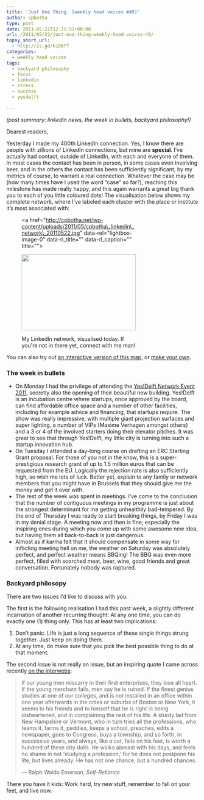 ```yaml
---
title: 'Just One Thing. [weekly head voices #49]'
author: cpbotha
type: post
date: 2011-05-22T12:31:51+00:00
url: /2011/05/22/just-one-thing-weekly-head-voices-49/
topsy_short_url:
  - http://is.gd/kiD6Tf
categories:
  - weekly head voices
tags:
  - backyard philosophy
  - focus
  - linkedin
  - stress
  - success
  - yesdelft

---
```

_(post summary: linkedin news, the week in bullets, backyard philosophy!)_

Dearest readers,

Yesterday I made my 400th LinkedIn connection. Yes, I know there are people with zillions of LinkedIn connections, but mine are **special**. I&#8217;ve actually had contact, outside of LinkedIn, with each and everyone of them. In most cases the contact has been in person, in some cases even involving beer, and in the others the contact has been sufficiently significant, by my metrics of course, to warrant a real connection. Whatever the case may be (how many times have I used the word &#8220;case&#8221; so far?), reaching this milestone has made really happy, and this again warrants a great big thank you to each of you little coloured dots! The visualisation below shows my complete network, where I&#8217;ve labeled each cluster with the place or institute it&#8217;s most associated with:<figure id="attachment_1379" aria-describedby="caption-attachment-1379" style="width: 300px" class="wp-caption aligncenter"><a href="http://cpbotha.net/wp-content/uploads/2011/05/cpbotha\_linkedin\_network\_20110522.jpg" data-rel="lightbox-image-0" data-rl\_title="" data-rl_caption="" title="">

<img data-attachment-id="1379" data-permalink="https://cpbotha.net/2011/05/22/just-one-thing-weekly-head-voices-49/cpbotha_linkedin_network_20110522/" data-orig-file="https://cpbotha.net/wp-content/uploads/2011/05/cpbotha_linkedin_network_20110522.jpg" data-orig-size="1165,776" data-comments-opened="1" data-image-meta="{&quot;aperture&quot;:&quot;0&quot;,&quot;credit&quot;:&quot;&quot;,&quot;camera&quot;:&quot;&quot;,&quot;caption&quot;:&quot;&quot;,&quot;created_timestamp&quot;:&quot;0&quot;,&quot;copyright&quot;:&quot;&quot;,&quot;focal_length&quot;:&quot;0&quot;,&quot;iso&quot;:&quot;0&quot;,&quot;shutter_speed&quot;:&quot;0&quot;,&quot;title&quot;:&quot;&quot;}" data-image-title="cpbotha_linkedin_network_20110522" data-image-description="" data-medium-file="https://cpbotha.net/wp-content/uploads/2011/05/cpbotha_linkedin_network_20110522-300x199.jpg" data-large-file="https://cpbotha.net/wp-content/uploads/2011/05/cpbotha_linkedin_network_20110522-1024x682.jpg" class="size-medium wp-image-1379" title="cpbotha_linkedin_network_20110522" src="http://cpbotha.net/wp-content/uploads/2011/05/cpbotha_linkedin_network_20110522-300x199.jpg" alt="" width="300" height="199" srcset="https://cpbotha.net/wp-content/uploads/2011/05/cpbotha_linkedin_network_20110522-300x199.jpg 300w, https://cpbotha.net/wp-content/uploads/2011/05/cpbotha_linkedin_network_20110522-1024x682.jpg 1024w, https://cpbotha.net/wp-content/uploads/2011/05/cpbotha_linkedin_network_20110522.jpg 1165w" sizes="(max-width: 300px) 85vw, 300px" /></a><figcaption id="caption-attachment-1379" class="wp-caption-text">My LinkedIn network, visualised today. If you're not in there yet, connect with me man!</figcaption></figure> 

You can also try out [an interactive version of this map][1], or [make your own][2].

### The week in bullets

  * On Monday I had the privilege of attending the [Yes!Delft Network Event 2011][3], secretly also the opening of their beautiful new building. Yes!Delft is an incubation centre where startups, once approved by the board, can find affordable office space and a number of other facilities, including for example advice and financing, that startups require. The show was really impressive, with multiple giant projection surfaces and super lighting, a number of VIPs (Maxime Verhagen amongst others) and a 3 or 4 of the involved starters doing their elevator pitches. It was great to see that through Yes!Delft, my little city is turning into such a startup innovation hub.
  * On Tuesday I attended a day-long course on drafting an ERC Starting Grant proposal. For those of you not in the know, this is a super-prestigious research grant of up to 1.5 million euros that can be requested from the EU. Logically the rejection rate is also sufficiently high, so wish me lots of luck. Better yet, explain to any family or network members that you might have in Brussels that they should give me the money and get it over with.
  * The rest of the week was spent in meetings. I&#8217;ve come to the conclusion that the number of contiguous meetings in my programme is just about the strongest determinant for me getting unhealthily bad-tempered. By the end of Thursday I was ready to start breaking things, by Friday I was in my denial stage. A meeting now and then is fine, especially the inspiring ones during which you come up with some awesome new idea, but having them all back-to-back is just dangerous.
  * Almost as if karma felt that it should compensate in some way for inflicting meeting hell on me, the weather on Saturday was absolutely perfect, and perfect weather means BBQing! The BBQ was even more perfect, filled with scorched meat, beer, wine, good friends and great conversation. Fortunately nobody was raptured.

### Backyard philosopy

There are two issues I&#8217;d like to discuss with you.

The first is the following realisation I had this past week, a slightly different incarnation of another recurring thought: At any one time, you can do exactly one (1) thing only. This has at least two implications:

  1. Don&#8217;t panic. Life is just a long sequence of these single things strung together. Just keep on doing them.
  2. At any time, do make sure that you pick the best possible thing to do at that moment.

The second issue is not really an issue, but an inspiring quote I came across recently [on the interwebs][4]:

> If our young men miscarry in their first enterprises, they lose all heart. If the young merchant fails, men say he is ruined. If the finest genius studies at one of our colleges, and is not installed in an office within one year afterwards in the cities or suburbs of Boston or New York, it seems to his friends and to himself that he is right in being disheartened, and in complaining the rest of his life. A sturdy lad from New Hampshire or Vermont, who in turn tries all the professions, who teams it, farms it, peddles, keeps a school, preaches, edits a newspaper, goes to Congress, buys a township, and so forth, in successive years, and always, like a cat, falls on his feet, is worth a hundred of these city dolls. He walks abreast with his days, and feels no shame in not ‘studying a profession,’ for he does not postpone his life, but lives already. He has not one chance, but a hundred chances.
> 
> &#8212; Ralph Waldo Emerson, _Self-Reliance_

There you have it kids: Work hard, try new stuff, remember to fall on your feet, and live now.

 [1]: http://inmaps.linkedinlabs.com/share/Charl_Botha/30297409392129298845937723535068877713 "my linkedin map"
 [2]: http://inmaps.linkedinlabs.com/ "make yer own linkedin map"
 [3]: http://www.yesdelft.nl/OverYESDelft/NetworkEvent2011.aspx "yes!delft network event 2011 website"
 [4]: http://jacecooke.tumblr.com/post/4583849705/if-our-young-men-miscarry-in-their-first "tumbl source of emerson quote"
